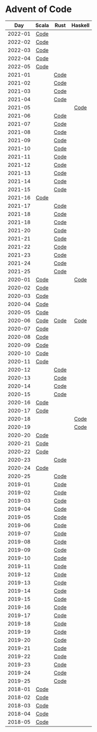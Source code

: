 # Advent of Code

| Day     |                                 Scala                                  |                      Rust                      |                    Haskell                     |
|---------|:----------------------------------------------------------------------:|:----------------------------------------------:|:----------------------------------------------:|
| 2022-01 | [Code](scala2/src/main/scala/jurisk/adventofcode/y2022/Advent01.scala) |                                                |                                                |
| 2022-02 | [Code](scala2/src/main/scala/jurisk/adventofcode/y2022/Advent02.scala) |                                                |                                                |
| 2022-03 | [Code](scala2/src/main/scala/jurisk/adventofcode/y2022/Advent03.scala) |                                                |                                                |
| 2022-04 | [Code](scala2/src/main/scala/jurisk/adventofcode/y2022/Advent04.scala) |                                                |                                                |
| 2022-05 | [Code](scala2/src/main/scala/jurisk/adventofcode/y2022/Advent05.scala) |                                                |                                                |
| 2021-01 |                                                                        | [Code](rust/y2021/src/bin/solution_2021_01.rs) |                                                |
| 2021-02 |                                                                        | [Code](rust/y2021/src/bin/solution_2021_02.rs) |                                                |
| 2021-03 |                                                                        | [Code](rust/y2021/src/bin/solution_2021_03.rs) |                                                |
| 2021-04 |                                                                        | [Code](rust/y2021/src/bin/solution_2021_04.rs) |                                                |
| 2021-05 |                                                                        |                                                | [Code](haskell/src/Year2021/Day05/Solution.hs) |
| 2021-06 |                                                                        | [Code](rust/y2021/src/bin/solution_2021_06.rs) |                                                |
| 2021-07 |                                                                        | [Code](rust/y2021/src/bin/solution_2021_07.rs) |                                                |
| 2021-08 |                                                                        | [Code](rust/y2021/src/bin/solution_2021_08.rs) |                                                |
| 2021-09 |                                                                        | [Code](rust/y2021/src/bin/solution_2021_09.rs) |                                                |
| 2021-10 |                                                                        | [Code](rust/y2021/src/bin/solution_2021_10.rs) |                                                |
| 2021-11 |                                                                        | [Code](rust/y2021/src/bin/solution_2021_11.rs) |                                                |
| 2021-12 |                                                                        | [Code](rust/y2021/src/bin/solution_2021_12.rs) |                                                |
| 2021-13 |                                                                        | [Code](rust/y2021/src/bin/solution_2021_13.rs) |                                                |
| 2021-14 |                                                                        | [Code](rust/y2021/src/bin/solution_2021_14.rs) |                                                |
| 2021-15 |                                                                        | [Code](rust/y2021/src/bin/solution_2021_15.rs) |                                                |
| 2021-16 | [Code](scala2/src/main/scala/jurisk/adventofcode/y2021/Advent16.scala) |                                                |                                                |
| 2021-17 |                                                                        | [Code](rust/y2021/src/bin/solution_2021_17.rs) |                                                |
| 2021-18 |                                                                        | [Code](rust/y2021/src/bin/solution_2021_18.rs) |                                                |
| 2021-18 |                                                                        | [Code](rust/y2021/src/bin/solution_2021_19.rs) |                                                |
| 2021-20 |                                                                        | [Code](rust/y2021/src/bin/solution_2021_20.rs) |                                                |
| 2021-21 |                                                                        | [Code](rust/y2021/src/bin/solution_2021_21.rs) |                                                |
| 2021-22 |                                                                        | [Code](rust/y2021/src/bin/solution_2021_22.rs) |                                                |
| 2021-23 |                                                                        | [Code](rust/y2021/src/bin/solution_2021_23.rs) |                                                |
| 2021-24 |                                                                        | [Code](rust/y2021/src/bin/solution_2021_24.rs) |                                                |
| 2021-25 |                                                                        | [Code](rust/y2021/src/bin/solution_2021_25.rs) |                                                |
| 2020-01 | [Code](scala3/src/main/scala/jurisk/adventofcode/y2020/Advent01.scala) |                                                |   [Code](haskell/src/Year2020/Day01/Main.hs)   |
| 2020-02 | [Code](scala3/src/main/scala/jurisk/adventofcode/y2020/Advent02.scala) |                                                |                                                |
| 2020-03 | [Code](scala3/src/main/scala/jurisk/adventofcode/y2020/Advent03.scala) |                                                |                                                |
| 2020-04 | [Code](scala3/src/main/scala/jurisk/adventofcode/y2020/Advent04.scala) |                                                |                                                |
| 2020-05 | [Code](scala3/src/main/scala/jurisk/adventofcode/y2020/Advent05.scala) |                                                |                                                |
| 2020-06 | [Code](scala3/src/main/scala/jurisk/adventofcode/y2020/Advent06.scala) | [Code](rust/y2020/src/bin/solution_2020_06.rs) |   [Code](haskell/src/Year2020/Day06/Main.hs)   |
| 2020-07 | [Code](scala3/src/main/scala/jurisk/adventofcode/y2020/Advent07.scala) |                                                |                                                |
| 2020-08 | [Code](scala3/src/main/scala/jurisk/adventofcode/y2020/Advent08.scala) |                                                |                                                |
| 2020-09 | [Code](scala3/src/main/scala/jurisk/adventofcode/y2020/Advent09.scala) |                                                |                                                |
| 2020-10 | [Code](scala3/src/main/scala/jurisk/adventofcode/y2020/Advent10.scala) |                                                |                                                |
| 2020-11 | [Code](scala3/src/main/scala/jurisk/adventofcode/y2020/Advent11.scala) |                                                |                                                |
| 2020-12 |                                                                        | [Code](rust/y2020/src/bin/solution_2020_12.rs) |                                                |
| 2020-13 |                                                                        | [Code](rust/y2020/src/bin/solution_2020_13.rs) |                                                |
| 2020-14 |                                                                        | [Code](rust/y2020/src/bin/solution_2020_14.rs) |                                                |
| 2020-15 |                                                                        | [Code](rust/y2020/src/bin/solution_2020_15.rs) |                                                |
| 2020-16 | [Code](scala3/src/main/scala/jurisk/adventofcode/y2020/Advent16.scala) |                                                |                                                |
| 2020-17 | [Code](scala3/src/main/scala/jurisk/adventofcode/y2020/Advent17.scala) |                                                |                                                |
| 2020-18 |                                                                        |                                                |   [Code](haskell/src/Year2020/Day18/Main.hs)   |
| 2020-19 |                                                                        |                                                |   [Code](haskell/src/Year2020/Day19/Main.hs)   |
| 2020-20 | [Code](scala3/src/main/scala/jurisk/adventofcode/y2020/Advent20.scala) |                                                |                                                |
| 2020-21 | [Code](scala3/src/main/scala/jurisk/adventofcode/y2020/Advent21.scala) |                                                |                                                |
| 2020-22 | [Code](scala3/src/main/scala/jurisk/adventofcode/y2020/Advent22.scala) |                                                |                                                |
| 2020-23 |                                                                        | [Code](rust/y2020/src/bin/solution_2020_23.rs) |                                                |
| 2020-24 | [Code](scala3/src/main/scala/jurisk/adventofcode/y2020/Advent24.scala) |                                                |                                                |
| 2020-25 |                                                                        | [Code](rust/y2020/src/bin/solution_2020_25.rs) |                                                |
| 2019-01 |                                                                        | [Code](rust/y2019/src/bin/solution_2019_01.rs) |                                                |
| 2019-02 |                                                                        | [Code](rust/y2019/src/bin/solution_2019_02.rs) |                                                |
| 2019-03 |                                                                        | [Code](rust/y2019/src/bin/solution_2019_03.rs) |                                                |
| 2019-04 |                                                                        | [Code](rust/y2019/src/bin/solution_2019_04.rs) |                                                |
| 2019-05 |                                                                        | [Code](rust/y2019/src/bin/solution_2019_05.rs) |                                                |
| 2019-06 |                                                                        | [Code](rust/y2019/src/bin/solution_2019_06.rs) |                                                |
| 2019-07 |                                                                        | [Code](rust/y2019/src/bin/solution_2019_07.rs) |                                                |
| 2019-08 |                                                                        | [Code](rust/y2019/src/bin/solution_2019_08.rs) |                                                |
| 2019-09 |                                                                        | [Code](rust/y2019/src/bin/solution_2019_09.rs) |                                                |
| 2019-10 |                                                                        | [Code](rust/y2019/src/bin/solution_2019_10.rs) |                                                |
| 2019-11 |                                                                        | [Code](rust/y2019/src/bin/solution_2019_11.rs) |                                                |
| 2019-12 |                                                                        | [Code](rust/y2019/src/bin/solution_2019_12.rs) |                                                |
| 2019-13 |                                                                        | [Code](rust/y2019/src/bin/solution_2019_13.rs) |                                                |
| 2019-14 |                                                                        | [Code](rust/y2019/src/bin/solution_2019_14.rs) |                                                |
| 2019-15 |                                                                        | [Code](rust/y2019/src/bin/solution_2019_15.rs) |                                                |
| 2019-16 |                                                                        | [Code](rust/y2019/src/bin/solution_2019_16.rs) |                                                |
| 2019-17 |                                                                        | [Code](rust/y2019/src/bin/solution_2019_17.rs) |                                                |
| 2019-18 |                                                                        | [Code](rust/y2019/src/bin/solution_2019_18.rs) |                                                |
| 2019-19 |                                                                        | [Code](rust/y2019/src/bin/solution_2019_19.rs) |                                                |
| 2019-20 |                                                                        | [Code](rust/y2019/src/bin/solution_2019_20.rs) |                                                |
| 2019-21 |                                                                        | [Code](rust/y2019/src/bin/solution_2019_21.rs) |                                                |
| 2019-22 |                                                                        | [Code](rust/y2019/src/bin/solution_2019_22.rs) |                                                |
| 2019-23 |                                                                        | [Code](rust/y2019/src/bin/solution_2019_23.rs) |                                                |
| 2019-24 |                                                                        | [Code](rust/y2019/src/bin/solution_2019_24.rs) |                                                |
| 2019-25 |                                                                        | [Code](rust/y2019/src/bin/solution_2019_25.rs) |                                                |
| 2018-01 | [Code](scala2/src/main/scala/jurisk/adventofcode/y2018/Advent01.scala) |                                                |                                                |
| 2018-02 | [Code](scala2/src/main/scala/jurisk/adventofcode/y2018/Advent02.scala) |                                                |                                                |
| 2018-03 | [Code](scala2/src/main/scala/jurisk/adventofcode/y2018/Advent03.scala) |                                                |                                                |
| 2018-04 | [Code](scala2/src/main/scala/jurisk/adventofcode/y2018/Advent04.scala) |                                                |                                                |
| 2018-05 | [Code](scala2/src/main/scala/jurisk/adventofcode/y2018/Advent05.scala) |                                                |                                                |
